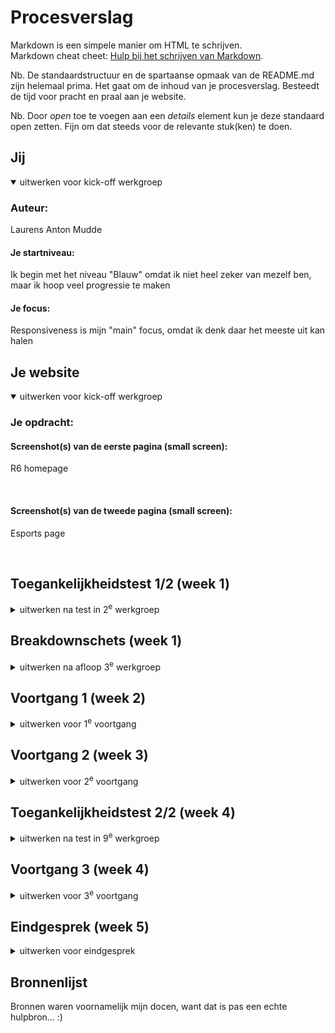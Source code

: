 # Procesverslag
Markdown is een simpele manier om HTML te schrijven.  
Markdown cheat cheet: [Hulp bij het schrijven van Markdown](https://github.com/adam-p/markdown-here/wiki/Markdown-Cheatsheet).

Nb. De standaardstructuur en de spartaanse opmaak van de README.md zijn helemaal prima. Het gaat om de inhoud van je procesverslag. Besteedt de tijd voor pracht en praal aan je website.

Nb. Door *open* toe te voegen aan een *details* element kun je deze standaard open zetten. Fijn om dat steeds voor de relevante stuk(ken) te doen.



## Jij

<details open>
  <summary>uitwerken voor kick-off werkgroep</summary>

  ### Auteur:
  Laurens Anton Mudde

  #### Je startniveau:
  Ik begin met het niveau "Blauw" omdat ik niet heel zeker van mezelf ben, maar ik hoop veel progressie te maken

  #### Je focus:
  Responsiveness is mijn "main" focus, omdat ik denk daar het meeste uit kan halen
</details>





## Je website

<details open>
  <summary>uitwerken voor kick-off werkgroep</summary>

  ### Je opdracht:
  <a scr="https://www.ubisoft.com/en-gb/game/rainbow-six/siege"></a>

  #### Screenshot(s) van de eerste pagina (small screen): 
  <p>R6 homepage</p> 
  <img scr="readme-images/R6_homepage.png/"> 
  

  #### Screenshot(s) van de tweede pagina (small screen):
  <p>Esports page</p>
  <img scr="readme-images/Esports_page.png/">


</details>



## Toegankelijkheidstest 1/2 (week 1)

<details>
  <summary>uitwerken na test in 2<sup>e</sup> werkgroep</summary>

  ### Bevindingen
  Eerste notities:
  - Hij leest erg snel voor
  - H2 was slecht afgewerkt (kwam na elkaar), kan verwarrend zijn 
  - D’r is a h1 die ik niet kan zien -> voor goed ziende tekst weglaten die er wel is 	
  - Images zijn slecht beschreven 
  - Datum werd eerst voorgelezen voor titel (is dit beter of niet?) 

</details>



## Breakdownschets (week 1)

<details>
  <summary>uitwerken na afloop 3<sup>e</sup> werkgroep</summary>

  ### de hele pagina: 
  <img src="readme-images/BreakdownHelePagina.jpeg" width="375px" alt="breakdown van de hele pagina">

  ### dynamisch deel (bijv menu): 
  <img src="readme-images/BreakdownMenu.jpeg" width="375px" alt="breakdown van een dynamisch deel">

</details>





## Voortgang 1 (week 2)

<details>
  <summary>uitwerken voor 1<sup>e</sup> voortgang</summary>

  ### Stand van zaken
 Ik heb veel progressie gemaakt met mijn HTML & CSS, het bouwen van de sites met de blokjes ging goed, alleen vermijd ik JS nogal veel, aangezien ik daar minder comfortabel mee ben

  ### Verslag van meeting
  hier na afloop snel de uitkomsten van de meeting vastleggen
  - Blijf voornamelijk doorgaan
  - Denk erom om 2 pagina's uit te werken
  - HTML validatie uitvoeren regelmatig 

</details>





## Voortgang 2 (week 3)

<details>
  <summary>uitwerken voor 2<sup>e</sup> voortgang</summary>

  ### Stand van zaken
  hier dit ging goed & dit was lastig (neem ook screenshots op van delen van je website en code)

  ### Verslag van meeting
  hier na afloop snel de uitkomsten van de meeting vastleggen
  - CSS animatie proberen
  - Nog steeds een menu in JS
  - Meer focus op toegankelijkheid
  - Tweede pagina meer uitwerken 

</details>





## Toegankelijkheidstest 2/2 (week 4)

<details>
  <summary>uitwerken na test in 9<sup>e</sup> werkgroep</summary>

  ### Bevindingen
  Lijst met je bevindingen die in de test naar voren kwamen (geef ook aan wat er verbeterd is):
  - Niet veel is verbetered 
  - Er zijn enkele vlakken waar ik nog zeer veel moet aan doen zoals "images"
  - Appereance and toegankelijkheid zijn nog erg laag
</details>





## Voortgang 3 (week 4)

<details>
  <summary>uitwerken voor 3<sup>e</sup> voortgang</summary>

  ### Stand van zaken
  hier dit ging goed & dit was lastig (neem ook screenshots op van delen van je website en code)

  ### Verslag van meeting
  hier na afloop snel de uitkomsten van de meeting vastleggen:

  - D'r zijn heel veel mogelijkheden voor meer accesibility die ik in de gaten moet houden
  - Ik persoonijk vind dat ik nog een stuk verder moet werken, waarschijnlijk herkansen zodat ik zelf tevreden kan zijn over mijn werk
  - Html, CSS beheers ik vrij redelijk, mijn JS daarentegen heb ik vermeden en is veel ruimte voor verbetering over 

</details>





## Eindgesprek (week 5)

<details>
  <summary>uitwerken voor eindgesprek</summary>

  ### Je uitkomst - karakteristiek screenshots:
  <img src="readme-images/TopScreen.png" width="375px" alt="uitomst opdracht 1">
  <img src="readme-images/MidScreen.png" width="375px" alt="uitomst opdracht 1">


  ### Dit ging goed/Heb ik geleerd: 
<p>Ik heb vrij goed met grid leren werken naar mijn mening</p>
  <img src="readme-images/BreakdownGrid.jpeg" width="375px" alt="Grid breakdown schets">
  <img src="readme-images/GridFooter.png" width="375px" alt="Een van de meerdere grids, deze keer in de footer">


  ### Dit was lastig/Is niet gelukt:
  <p> Er zijn verschillende dingen die niet gelukt zijn, hierbij een rijtje met foto's:</p>
  <ul>
    <li>CSS animatie</li>
    <li>Hamburger menu</li>
    <li>2e pagina afmaken</li>
    <li>Volledig responsive maken</li>
</ul>

  <img src="readme-images/CSSAnimatie.png" width="375px" alt="CSS animatie gefaald">
  <img src="readme-images/HamburgerMenu.png" width="375px" alt="R6 officiele hamburger menu">
  <img src="readme-images/TweedePagina.png" width="375px" alt="De niet af tweede pagina van mijn site">
  <img src="readme-images/NietResponsive.png" width="375px" alt="Foute in responsive bij de SE">
</details>





## Bronnenlijst

<p>Bronnen waren voornamelijk mijn docen, want dat is pas een echte hulpbron... :) </p>